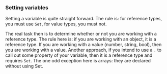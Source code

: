 ### Setting variables

Setting a variable is quite straight forward. The rule is: for reference types, you must use `Set`, for value types, you must not.

The real task then is to determine whether or not you are working with a reference type. The rule here is: if you are working with an object, it is a reference type. If you are working with a value (number, string, bool), then you are working with a value. Another approach, if you intend to use a `.` to call out some property of your variable, then it is a reference type and requires `Set`. The one odd exception here is arrays: they are declared without using Set.
